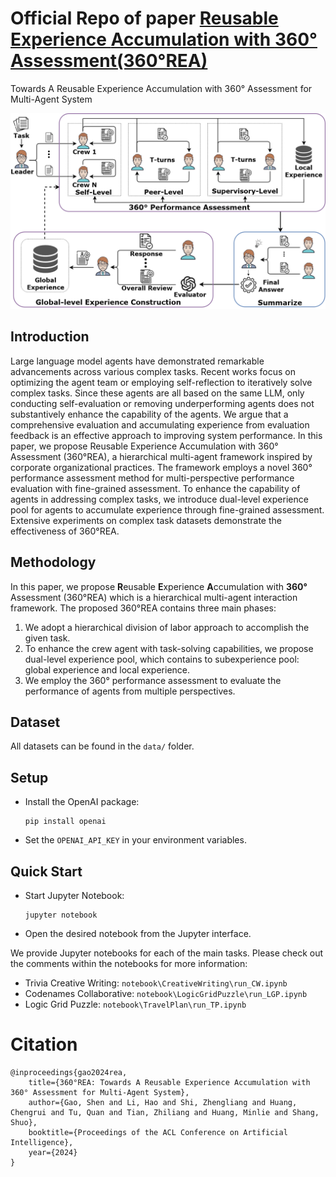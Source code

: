 # Official Repo of paper [**R**eusable **E**xperience **A**ccumulation with **360°** Assessment(360°REA)](https://arxiv.org/abs/2404.05569)

Towards A Reusable Experience Accumulation with 360° Assessment for Multi-Agent System

![Illustration of Solo Performance Prompting](asset/360REA.png) 

## Introduction

Large language model agents have demonstrated remarkable advancements across various complex tasks. Recent works focus on optimizing the agent team or employing self-reflection to iteratively solve complex tasks. Since these agents are all based on the same LLM, only conducting self-evaluation or removing underperforming agents does not substantively enhance the capability of the agents. We argue that a comprehensive evaluation and accumulating experience from evaluation feedback is an effective approach to improving system performance. In this paper, we propose Reusable Experience Accumulation with 360° Assessment (360°REA), a hierarchical multi-agent framework inspired by corporate organizational practices. The framework employs a novel 360° performance assessment method for multi-perspective performance evaluation with fine-grained assessment. To enhance the capability of agents in addressing complex tasks, we introduce dual-level experience pool for agents to accumulate experience through fine-grained assessment. Extensive experiments on complex task datasets demonstrate the effectiveness of 360°REA.

## Methodology

In this paper, we propose **R**eusable **E**xperience **A**ccumulation with **360°** Assessment (360°REA) which is a hierarchical multi-agent interaction framework. The proposed 360°REA contains three main phases:

1. We adopt a hierarchical division of labor approach to accomplish the given task.
2. To enhance the crew agent with task-solving capabilities, we propose dual-level experience pool, which contains to subexperience pool: global experience and local experience.
3. We employ the 360° performance assessment to evaluate the performance of agents from multiple perspectives.

## Dataset

All datasets can be found in the `data/` folder.

## Setup

- Install the OpenAI package:

  ```
  pip install openai
  ```

- Set the `OPENAI_API_KEY` in your environment variables.

## Quick Start

- Start Jupyter Notebook:

  ```
  jupyter notebook
  ```

- Open the desired notebook from the Jupyter interface.

We provide Jupyter notebooks for each of the main tasks. Please check out the comments within the notebooks for more information:

- Trivia Creative Writing: `notebook\CreativeWriting\run_CW.ipynb`
- Codenames Collaborative: `notebook\LogicGridPuzzle\run_LGP.ipynb`
- Logic Grid Puzzle: `notebook\TravelPlan\run_TP.ipynb`


# Citation

```text
@inproceedings{gao2024rea,
    title={360°REA: Towards A Reusable Experience Accumulation with 360° Assessment for Multi-Agent System}, 
    author={Gao, Shen and Li, Hao and Shi, Zhengliang and Huang, Chengrui and Tu, Quan and Tian, Zhiliang and Huang, Minlie and Shang, Shuo},
    booktitle={Proceedings of the ACL Conference on Artificial Intelligence},
    year={2024}
}
```
